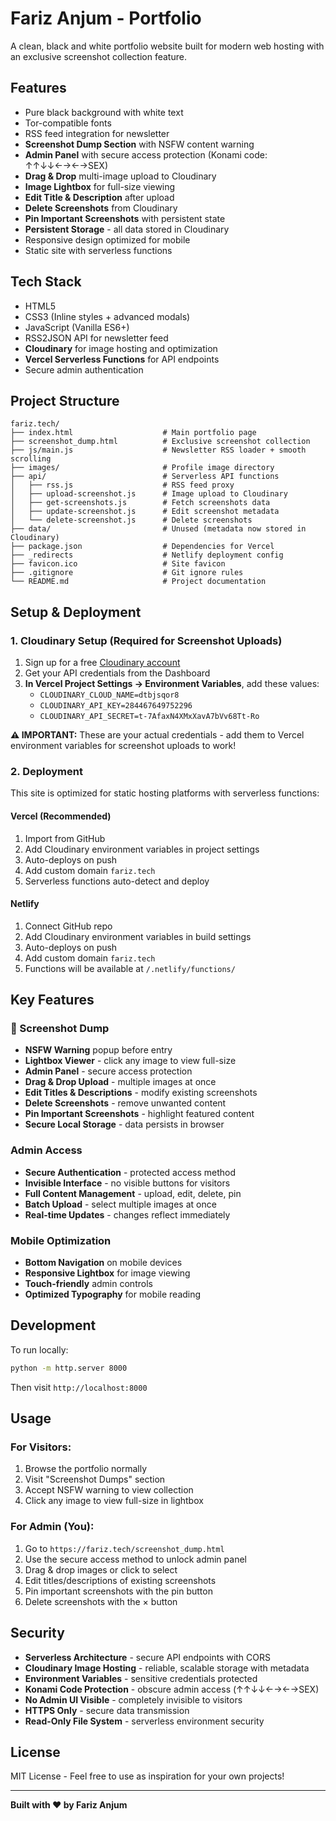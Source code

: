 # Fariz Anjum - Portfolio

A clean, black and white portfolio website built for modern web hosting with an exclusive screenshot collection feature.

## Features

- Pure black background with white text
- Tor-compatible fonts
- RSS feed integration for newsletter
- **Screenshot Dump Section** with NSFW content warning
- **Admin Panel** with secure access protection (Konami code: ↑↑↓↓←→←→SEX)
- **Drag & Drop** multi-image upload to Cloudinary
- **Image Lightbox** for full-size viewing
- **Edit Title & Description** after upload
- **Delete Screenshots** from Cloudinary
- **Pin Important Screenshots** with persistent state
- **Persistent Storage** - all data stored in Cloudinary
- Responsive design optimized for mobile
- Static site with serverless functions

## Tech Stack

- HTML5
- CSS3 (Inline styles + advanced modals)
- JavaScript (Vanilla ES6+)
- RSS2JSON API for newsletter feed
- **Cloudinary** for image hosting and optimization
- **Vercel Serverless Functions** for API endpoints
- Secure admin authentication

## Project Structure

```
fariz.tech/
├── index.html                    # Main portfolio page
├── screenshot_dump.html          # Exclusive screenshot collection
├── js/main.js                    # Newsletter RSS loader + smooth scrolling
├── images/                       # Profile image directory
├── api/                          # Serverless API functions
│   ├── rss.js                    # RSS feed proxy
│   ├── upload-screenshot.js      # Image upload to Cloudinary
│   ├── get-screenshots.js        # Fetch screenshots data
│   ├── update-screenshot.js      # Edit screenshot metadata
│   └── delete-screenshot.js      # Delete screenshots
├── data/                         # Unused (metadata now stored in Cloudinary)
├── package.json                  # Dependencies for Vercel
├── _redirects                    # Netlify deployment config
├── favicon.ico                   # Site favicon
├── .gitignore                    # Git ignore rules
└── README.md                     # Project documentation
```

## Setup & Deployment

### 1. Cloudinary Setup (Required for Screenshot Uploads)
1. Sign up for a free [Cloudinary account](https://cloudinary.com/)
2. Get your API credentials from the Dashboard
3. **In Vercel Project Settings → Environment Variables**, add these values:
   - `CLOUDINARY_CLOUD_NAME=dtbjsqor8`
   - `CLOUDINARY_API_KEY=284467649752296`
   - `CLOUDINARY_API_SECRET=t-7AfaxN4XMxXavA7bVv68Tt-Ro`

**⚠️ IMPORTANT:** These are your actual credentials - add them to Vercel environment variables for screenshot uploads to work!

### 2. Deployment

This site is optimized for static hosting platforms with serverless functions:

#### Vercel (Recommended)
1. Import from GitHub
2. Add Cloudinary environment variables in project settings
3. Auto-deploys on push
4. Add custom domain `fariz.tech`
5. Serverless functions auto-detect and deploy

#### Netlify
1. Connect GitHub repo
2. Add Cloudinary environment variables in build settings
3. Auto-deploys on push
4. Add custom domain `fariz.tech`
5. Functions will be available at `/.netlify/functions/`

## Key Features

### 📸 Screenshot Dump
- **NSFW Warning** popup before entry
- **Lightbox Viewer** - click any image to view full-size
- **Admin Panel** - secure access protection
- **Drag & Drop Upload** - multiple images at once
- **Edit Titles & Descriptions** - modify existing screenshots
- **Delete Screenshots** - remove unwanted content
- **Pin Important Screenshots** - highlight featured content
- **Secure Local Storage** - data persists in browser

### Admin Access
- **Secure Authentication** - protected access method
- **Invisible Interface** - no visible buttons for visitors
- **Full Content Management** - upload, edit, delete, pin
- **Batch Upload** - select multiple images at once
- **Real-time Updates** - changes reflect immediately

### Mobile Optimization
- **Bottom Navigation** on mobile devices
- **Responsive Lightbox** for image viewing
- **Touch-friendly** admin controls
- **Optimized Typography** for mobile reading

## Development

To run locally:
```bash
python -m http.server 8000
```

Then visit `http://localhost:8000`

## Usage

### For Visitors:
1. Browse the portfolio normally
2. Visit "Screenshot Dumps" section
3. Accept NSFW warning to view collection
4. Click any image to view full-size in lightbox

### For Admin (You):
1. Go to `https://fariz.tech/screenshot_dump.html`
2. Use the secure access method to unlock admin panel
3. Drag & drop images or click to select
4. Edit titles/descriptions of existing screenshots
5. Pin important screenshots with the pin button
6. Delete screenshots with the × button

## Security

- **Serverless Architecture** - secure API endpoints with CORS
- **Cloudinary Image Hosting** - reliable, scalable storage with metadata
- **Environment Variables** - sensitive credentials protected
- **Konami Code Protection** - obscure admin access (↑↑↓↓←→←→SEX)
- **No Admin UI Visible** - completely invisible to visitors
- **HTTPS Only** - secure data transmission
- **Read-Only File System** - serverless environment security

## License

MIT License - Feel free to use as inspiration for your own projects!

---

**Built with ❤️ by Fariz Anjum**
